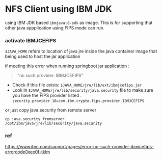 # NFS Client using IBM JDK

using IBM JDK based `ibmjava:8-sdk` as image. This is for supporting that other java appplication using FIPS mode can run.

### activate IBMJCEFIPS

`$JAVA_HOME` refers to location of java jre inside the java container image that being used to host the jar application


if meeting this error when running springboot jar application : 
 > "no such provider: IBMJCEFIPS" 

 - Check if this file exists: `$JAVA_HOME/jre/lib/ext/ibmjcefips.jar`
 - Look in `$JAVA_HOME/jre/lib/security/java.security` file to make sure you have the FIPS provider listed .   
   `security.provider.10=com.ibm.crypto.fips.provider.IBMJCEFIPS`

or just copy java.security from remote server

`cp java.security_fromserver /opt/ibm/java/jre/lib/security/java.security`

### ref

https://www.ibm.com/support/pages/error-no-such-provider-ibmjcefips-errorcode0xee0f-tklm